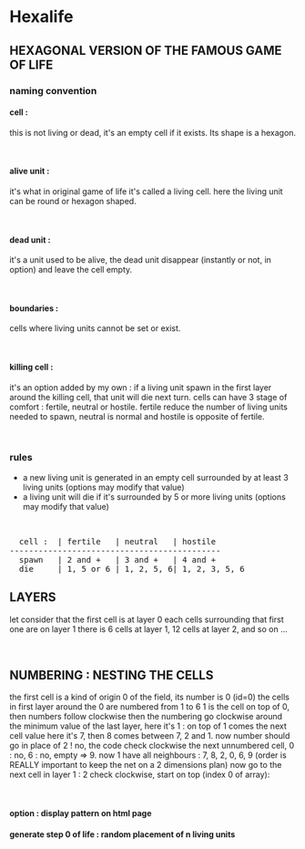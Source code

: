 # Hexalife
## HEXAGONAL VERSION OF THE FAMOUS GAME OF LIFE

### naming convention
#### cell :
this is not living or dead, it's an empty cell if it exists. Its shape is a hexagon.

<br />

#### alive unit :
it's what in original game of life it's called a living cell. here the living unit can be round or hexagon shaped.

<br />

#### dead unit :
it's a unit used to be alive, the dead unit disappear (instantly or not, in option) and leave the cell empty.

<br />

#### boundaries :
cells where living units cannot be set or exist.

<br />

#### killing cell :
it's an option added by my own : if a living unit spawn in the first layer around the killing cell, that unit will die next turn.
cells can have 3 stage of comfort : fertile, neutral or hostile. fertile reduce the number of living units needed to spawn,
neutral is normal and hostile is opposite of fertile.

<br />

### rules
+ a new living unit is generated in an empty cell surrounded by at least 3 living units (options may modify that value)
+ a living unit will die if it's surrounded by 5 or more living units (options may modify that value)

<br />

<pre>
  cell :  | fertile   | neutral   | hostile
--------------------------------------------
  spawn   | 2 and +   | 3 and +   | 4 and +
  die     | 1, 5 or 6 | 1, 2, 5, 6| 1, 2, 3, 5, 6
</pre>


## LAYERS
 let consider that the first cell is at layer 0
 each cells surrounding that first one are on layer 1
 there is 6 cells at layer 1, 12 cells at layer 2, and so on ...

<br />

## NUMBERING : NESTING THE CELLS
 the first cell is a kind of origin 0 of the field, its number is 0 (id=0)
 the cells in first layer around the 0 are numbered from 1 to 6
 1 is the cell on top of 0, then numbers follow clockwise
 then the numbering go clockwise around the minimum value of the last layer, here it's 1 :
 on top of 1 comes the next cell value here it's 7, then 8 comes between 7, 2 and 1.
 now number should go in place of 2 ! no, the code check clockwise the next unnumbered cell,
 0 : no, 6 : no, empty => 9.
 now 1 have all neighbours : 7, 8, 2, 0, 6, 9 (order is REALLY important to keep the net on a 2 dimensions plan)
 now go to the next cell in layer 1 : 2
 check clockwise, start on top (index 0 of array):

<br />

#### option : display pattern on html page


#### generate step 0 of life : random placement of n living units



